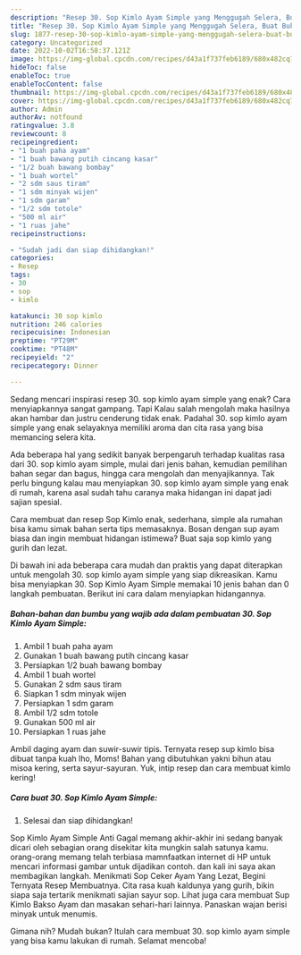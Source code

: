 ```yaml
---
description: "Resep 30. Sop Kimlo Ayam Simple yang Menggugah Selera, Buat Buka Puasa Menggugah Selera"
title: "Resep 30. Sop Kimlo Ayam Simple yang Menggugah Selera, Buat Buka Puasa Menggugah Selera"
slug: 1877-resep-30-sop-kimlo-ayam-simple-yang-menggugah-selera-buat-buka-puasa-menggugah-selera
category: Uncategorized
date: 2022-10-02T16:58:37.121Z
image: https://img-global.cpcdn.com/recipes/d43a1f737feb6189/680x482cq70/30-sop-kimlo-ayam-simple-foto-resep-utama.jpg
hideToc: false
enableToc: true
enableTocContent: false
thumbnail: https://img-global.cpcdn.com/recipes/d43a1f737feb6189/680x482cq70/30-sop-kimlo-ayam-simple-foto-resep-utama.jpg
cover: https://img-global.cpcdn.com/recipes/d43a1f737feb6189/680x482cq70/30-sop-kimlo-ayam-simple-foto-resep-utama.jpg
author: Admin
authorAv: notfound
ratingvalue: 3.8
reviewcount: 8
recipeingredient:
- "1 buah paha ayam"
- "1 buah bawang putih cincang kasar"
- "1/2 buah bawang bombay"
- "1 buah wortel"
- "2 sdm saus tiram"
- "1 sdm minyak wijen"
- "1 sdm garam"
- "1/2 sdm totole"
- "500 ml air"
- "1 ruas jahe"
recipeinstructions:

- "Sudah jadi dan siap dihidangkan!"
categories:
- Resep
tags:
- 30
- sop
- kimlo

katakunci: 30 sop kimlo 
nutrition: 246 calories
recipecuisine: Indonesian
preptime: "PT29M"
cooktime: "PT48M"
recipeyield: "2"
recipecategory: Dinner

---
```



Sedang mencari inspirasi resep 30. sop kimlo ayam simple yang enak? Cara menyiapkannya sangat gampang. Tapi Kalau salah mengolah maka hasilnya akan hambar dan justru cenderung tidak enak. Padahal 30. sop kimlo ayam simple yang enak selayaknya memiliki aroma dan cita rasa yang bisa memancing selera kita.


Ada beberapa hal yang sedikit banyak berpengaruh terhadap kualitas rasa dari 30. sop kimlo ayam simple, mulai dari jenis bahan, kemudian pemilihan bahan segar dan bagus, hingga cara mengolah dan menyajikannya. Tak perlu bingung kalau mau menyiapkan 30. sop kimlo ayam simple yang enak di rumah, karena asal sudah tahu caranya maka hidangan ini dapat jadi sajian spesial.

Cara membuat dan resep Sop Kimlo enak, sederhana, simple ala rumahan bisa kamu simak bahan serta tips memasaknya. Bosan dengan sup ayam biasa dan ingin membuat hidangan istimewa? Buat saja sop kimlo yang gurih dan lezat.


Di bawah ini ada beberapa cara mudah dan praktis yang dapat diterapkan untuk mengolah 30. sop kimlo ayam simple yang siap dikreasikan. Kamu bisa menyiapkan 30. Sop Kimlo Ayam Simple memakai 10 jenis bahan dan 0 langkah pembuatan. Berikut ini cara dalam menyiapkan hidangannya.

<!--inarticleads1-->

##### Bahan-bahan dan bumbu yang wajib ada dalam pembuatan 30. Sop Kimlo Ayam Simple:

1. Ambil 1 buah paha ayam
1. Gunakan 1 buah bawang putih cincang kasar
1. Persiapkan 1/2 buah bawang bombay
1. Ambil 1 buah wortel
1. Gunakan 2 sdm saus tiram
1. Siapkan 1 sdm minyak wijen
1. Persiapkan 1 sdm garam
1. Ambil 1/2 sdm totole
1. Gunakan 500 ml air
1. Persiapkan 1 ruas jahe


Ambil daging ayam dan suwir-suwir tipis. Ternyata resep sup kimlo bisa dibuat tanpa kuah lho, Moms! Bahan yang dibutuhkan yakni bihun atau misoa kering, serta sayur-sayuran. Yuk, intip resep dan cara membuat kimlo kering! 

<!--inarticleads2-->

##### Cara buat 30. Sop Kimlo Ayam Simple:


1. Selesai dan siap dihidangkan!

Sop Kimlo Ayam Simple Anti Gagal memang akhir-akhir ini sedang banyak dicari oleh sebagian orang disekitar kita mungkin salah satunya kamu. orang-orang memang telah terbiasa mamnfaatkan internet di HP untuk mencari informasi gambar untuk dijadikan contoh. dan kali ini saya akan membagikan langkah. Menikmati Sop Ceker Ayam Yang Lezat, Begini Ternyata Resep Membuatnya. Cita rasa kuah kaldunya yang gurih, bikin siapa saja tertarik menikmati sajian sayur sop. Lihat juga cara membuat Sup Kimlo Bakso Ayam dan masakan sehari-hari lainnya. Panaskan wajan berisi minyak untuk menumis. 

Gimana nih? Mudah bukan? Itulah cara membuat 30. sop kimlo ayam simple yang bisa kamu lakukan di rumah. Selamat mencoba!
